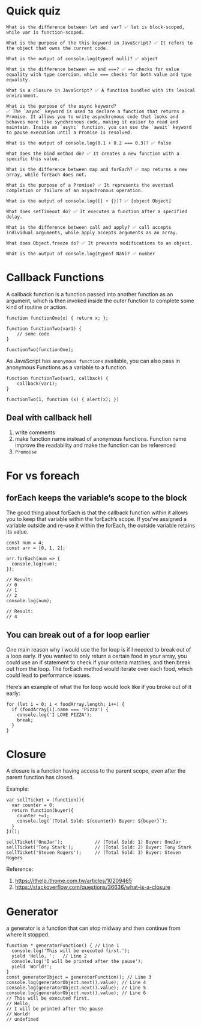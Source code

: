 # Quick quiz
```
What is the difference between let and var? ✅ let is block-scoped, while var is function-scoped.

What is the purpose of the this keyword in JavaScript? ✅ It refers to the object that owns the current code.

What is the output of console.log(typeof null)? ✅ object

What is the difference between == and ===? ✅ == checks for value equality with type coercion, while === checks for both value and type equality.

What is a closure in JavaScript? ✅ A function bundled with its lexical environment.

What is the purpose of the async keyword?
✅ The `async` keyword is used to declare a function that returns a Promise. It allows you to write asynchronous code that looks and behaves more like synchronous code, making it easier to read and maintain. Inside an `async` function, you can use the `await` keyword to pause execution until a Promise is resolved.

What is the output of console.log(0.1 + 0.2 === 0.3)? ✅ false

What does the bind method do? ✅ It creates a new function with a specific this value.

What is the difference between map and forEach? ✅ map returns a new array, while forEach does not.

What is the purpose of a Promise? ✅ It represents the eventual completion or failure of an asynchronous operation.

What is the output of console.log([] + {})? ✅ [object Object]

What does setTimeout do? ✅ It executes a function after a specified delay.

What is the difference between call and apply? ✅ call accepts individual arguments, while apply accepts arguments as an array.

What does Object.freeze do? ✅ It prevents modifications to an object.

What is the output of console.log(typeof NaN)? ✅ number
```

# Callback Functions

A callback function is a function passed into another function as an argument, which is then invoked inside the outer function to complete some kind of routine or action.

```
function functionOne(x) { return x; };

function functionTwo(var1) {
    // some code
}

functionTwo(functionOne);
```

As JavaScript has `anonymous functions` available, you can also pass in anonymous Functions as a variable to a function.
```
function functionTwo(var1, callback) {
    callback(var1);		
}

functionTwo(1, function (x) { alert(x); })
```

## Deal with callback hell
1. write comments
2. make function name instead of anonymous functions. Function name improve the readability and make the function can be referenced
3. `Promoise`

# For vs foreach

## forEach keeps the variable’s scope to the block
The good thing about forEach is that the callback function within it allows you to keep that variable within the forEach’s scope. If you’ve assigned a variable outside and re-use it within the forEach, the outside variable retains its value.
```
const num = 4;
const arr = [0, 1, 2];

arr.forEach(num => {
  console.log(num);
});

// Result:
// 0
// 1
// 2
console.log(num);

// Result:
// 4
```

## You can break out of a for loop earlier
One main reason why I would use the for loop is if I needed to break out of a loop early. If you wanted to only return a certain food in your array, you could use an if statement to check if your criteria matches, and then break out from the loop. The forEach method would iterate over each food, which could lead to performance issues.

Here’s an example of what the for loop would look like if you broke out of it early:
```
for (let i = 0; i < foodArray.length; i++) {
  if (foodArray[i].name === 'Pizza') {
    console.log('I LOVE PIZZA');
    break;
  }
}
```

# Closure
A closure is a function having access to the parent scope, even after the parent function has closed.

Example:
```
var sellTicket = (function(){
  var counter = 0;
  return function(buyer){
    counter +=1;
    console.log(`(Total Sold: ${counter}) Buyer: ${buyer}`);
  }
})();

sellTicket('OneJar');            // (Total Sold: 1) Buyer: OneJar
sellTicket('Tony Stark');        // (Total Sold: 2) Buyer: Tony Stark
sellTicket('Steven Rogers');     // (Total Sold: 3) Buyer: Steven Rogers
```

Reference:
1. https://ithelp.ithome.com.tw/articles/10209465
2. https://stackoverflow.com/questions/36636/what-is-a-closure

# Generator
a generator is a function that can stop midway and then continue from where it stopped.

```
function * generatorFunction() { // Line 1
  console.log('This will be executed first.');
  yield 'Hello, ';   // Line 2
  console.log('I will be printed after the pause');  
  yield 'World!';
}
const generatorObject = generatorFunction(); // Line 3
console.log(generatorObject.next().value); // Line 4
console.log(generatorObject.next().value); // Line 5
console.log(generatorObject.next().value); // Line 6
// This will be executed first.
// Hello, 
// I will be printed after the pause
// World!
// undefined
```
